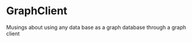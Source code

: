 GraphClient
===========

Musings about using any data base as a graph database through a graph client


